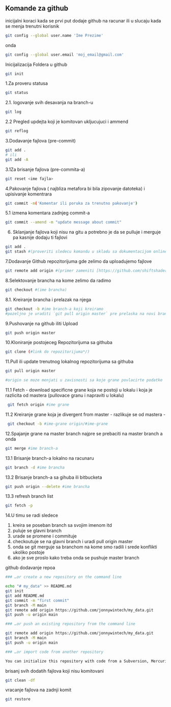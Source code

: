 ## Komande za github
inicijalni koraci kada se prvi put dodaje github na racunar ili u slucaju kada se menja trenutni korisnik

``` bash
git config --global user.name 'Ime Prezime'
```
onda
```bash
git config --global user.email 'moj_email@gmail.com'
```

Inicijalizacija Foldera u github
```bash
git init
```

1.Za proveru statusa
```bash
git status
```

2.1. logovanje svih desavanja na branch-u
```bash
git log 
```

2.2 Pregled updejta koji je komitovan ukljucujuci i ammend
```bash
git reflog
```

3.Dodavanje fajlova (pre-commit)
```bash
git add .  
# ili 
git add -A
```

3.1Za brisanje fajlova (pre-commita-a)
```bash
git reset <ime fajla>
```
4.Pakovanje fajlova ( najbliza metafora bi bila zipovanje datoteka) i upisivanje komentrara
```bash
git commit -m('Komentar ili poruka za trenutno pakovanje')
```

5.1 izmena komentara zadnjeg commit-a
```bash
git commit --amend -m "update message about commit"
```

6. Sklanjanje fajlova koji nisu na gitu a potrebno je da se pulluje i merguje pa kasnije dodaju ti fajlovi
```bash
git add .
git stash #(proveriti sledecu komandu u skladu sa dokumentacijom online)
```

7.Dodavanje Github repozitorijuma gde zelimo da uploadujemo fajlove
```bash
git remote add origin #(primer zameniti [https://github.com/shiftshader/sdaswdawd.git](https://github.com/shiftshader/sdaswdawd.git))
```
8.Selektovanje brancha na kome zelimo da radimo
```bash
git checkout #(ime brancha)
```

8.1. Kreiranje brancha i prelazak na njega
```bash
git checkout -b #ime branch-a koji kreiramo
#pozeljno je uraditi `git pull origin master` pre prelaska na novi branch
```

9.Pushovanje na github iliti Upload
```bash
git push origin master
```

10.Kloniranje postojeceg Repozitorijuma sa githuba
```bash
git clone (#link do repozitorijuma*/)
```

11.Pull ili update trenutnog lokalnog repozitorijuma sa githuba
```bash
git pull origin master

#origin se moze menjati u zavisnosti sa koje grane povlacirte podatke
```

11.1 Fetch - download specificne grane koja ne postoji u lokalu i koja je razlicita od mastera (pullovace granu i napraviti u lokalu)
```bash
 git fetch origin #ime grane
```
11.2 Kreiranje grane koja je divergent from master - razlikuje se od mastera - 
```bash
 git checkout -b #ime-grane origin/#ime-grane
```

12.Spajanje grane na master branch
najpre se prebaciti na master branch a onda
```bash
git merge #ime branch-a
```

13.1 Brisanje branch-a lokalno na racunaru
```bash
git branch -d #ime brancha
```

13.2 Brisanje branch-a sa gihuba ili bitbucketa
```bash
git push origin --delete #ime brancha
```

13.3 refresh branch list
```bash
git fetch -p
```

14.U timu se radi sledece
1. kreira se poseban branch sa svojim imenom itd
2. puluje se glavni branch
3. urade se promene i commituje
4. checkoutuje se na glavni branch i uradi pull origin master
5. onda se git merguje sa branchom na kome smo radili i srede konflikti ukoliko postoje
6. ako je sve proslo kako treba onda se pushuje master branch


github dodavanje repoa 

```bash
### …or create a new repository on the command line

echo "# my_data" >> README.md
git init
git add README.md
git commit -m "first commit"
git branch -M main
git remote add origin https://github.com/jonnywintech/my_data.git
git push -u origin main

### …or push an existing repository from the command line

git remote add origin https://github.com/jonnywintech/my_data.git
git branch -M main
git push -u origin main

### …or import code from another repository

You can initialize this repository with code from a Subversion, Mercurial, or TFS project.
```

brisanj svih dodatih fajlova koji nisu komitovani 
```bash
git clean -df
```

vracanje fajlova na zadnji komit
```bash
git restore
```

